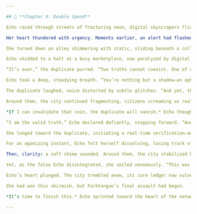 ```yaml
---

## 📘 **Chapter 9: Double Spend**

Echo raced through streets of fracturing neon, digital skyscrapers flickering like corrupted holograms. The blockchain city was visibly destabilizing—glitches tore open buildings, and crowds scattered in panic, unsure which reality was the authentic one.

Her heart thundered with urgency. Moments earlier, an alert had flashed across her ocular implant: *Double-spend detected. Core identity compromised.* Forktongue had finally enacted his most ruthless strike—creating a **duplicate Echo** to wreak havoc on the network. This false Echo had begun issuing conflicting transactions, spreading confusion through the city’s economic core, corrupting trust, eroding reality itself.

She turned down an alley shimmering with static, sliding beneath a collapsing holographic billboard that momentarily displayed her face alongside the word *IMPOSTOR.* The irony stung bitterly. *He’s framing me,* Echo realized. Forktongue's gambit wasn’t merely financial sabotage; he aimed to destroy her credibility—her very identity within the network.

Echo skidded to a halt at a busy marketplace, now paralyzed by digital chaos. Citizens clutched their wallets and identity cards as holographic merchants froze mid-transaction, their code fragmenting visibly. At the market’s center stood her doppelgänger—an exact digital copy, confident and cold. The false Echo smiled maliciously, eyes glinting with Forktongue’s green tint.

“It’s over,” the duplicate purred. “Two truths cannot coexist. One of us is about to vanish.”

Echo took a deep, steadying breath. “You’re nothing but a shadow—an ephemeral transaction trying to overwrite reality.”

The duplicate laughed, voice distorted by subtle glitches. “And yet, the ledger can’t tell us apart.”

Around them, the city continued fragmenting, citizens screaming as reality wavered. The duplicate raised her hand, holding a shimmering digital coin—the symbolic transaction causing the double spend.

*If I can invalidate that coin, the duplicate will vanish,* Echo thought desperately. But to do so required staking her own identity on the network—risking irreversible deletion.

“I am the valid truth,” Echo declared defiantly, stepping forward. “And I’ll prove it.”

She lunged toward the duplicate, initiating a real-time verification—an emotional-cryptographic stake that would either erase the fake Echo or herself. Code erupted from their fingertips as they grappled, reality twisting around their struggle.

For an agonizing instant, Echo felt herself dissolving, losing track of her senses as the network scrutinized both identities, each heartbeat a block confirmation. *No turning back now.*

Then, clarity: a soft chime sounded. Around them, the city stabilized briefly. The duplicate screamed in frustration as the coin in her hand fractured into pixels. Echo gasped, reaffirmed—validated.

Yet, as the false Echo disintegrated, she smiled venomously. “This was only the distraction. Forktongue is already at the Genesis Core.”

Echo’s heart plunged. The city trembled anew, its core ledger now vulnerable and exposed.

She had won this skirmish, but Forktongue’s final assault had begun.

*It’s time to finish this.* Echo sprinted toward the heart of the network, where the final confrontation awaited.

---
```


